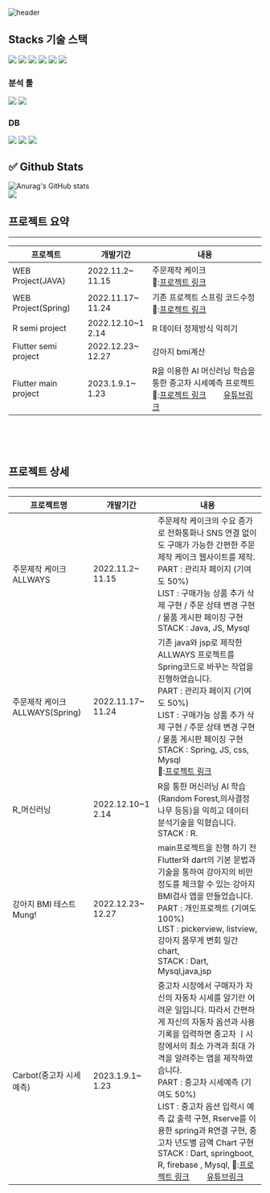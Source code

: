 ![header](https://capsule-render.vercel.app/api?type=soft&color=auto&height=300&section=header&text=WELLCOME%20&fontSize=90)    

Stacks 기술 스택
-------------

<img src="https://img.shields.io/badge/Flutter-02569B?style=for-the-badge&logo=Flutter&logoColor=black">   <img src="https://img.shields.io/badge/Spring-6DB33F?style=for-the-badge&logo=Spring&logoColor=black">   <img src="https://img.shields.io/badge/Python-3776AB?style=for-the-badge&logo=Python&logoColor=black">   <img src="https://img.shields.io/badge/Swift-F05138?style=for-the-badge&logo=Swift&logoColor=black">   <img src="https://img.shields.io/badge/Dart-0175C2?style=for-the-badge&logo=Dart&logoColor=black">   <img src="https://img.shields.io/badge/Flutter-02569B?style=for-the-badge&logo=Flutter&logoColor=black">

### 분석 툴    
<img src="https://img.shields.io/badge/R-276DC3?style=for-the-badge&logo=R&logoColor=black">   <img src="https://img.shields.io/badge/Python-3776AB?style=for-the-badge&logo=Python&logoColor=black">


### DB   
<img src="https://img.shields.io/badge/MySQL-4479A1?style=for-the-badge&logo=MySQL&logoColor=black">   <img src="https://img.shields.io/badge/SQLite-003B57?style=for-the-badge&logo=SQLite&logoColor=black">   <img src="https://img.shields.io/badge/Firebase-FFCA28?style=for-the-badge&logo=Firebase&logoColor=black">




✅ Github Stats    
-------------
![Anurag's GitHub stats](https://github-readme-stats.vercel.app/api?username=vxornjs11&show_icons=true&theme=radical) <br>
<img src="https://github-readme-stats.vercel.app/api/top-langs/?username=vxornjs11&layout=compact"><br>

## 프로젝트 요약
-----------
  |프로젝트|개발기간|내용|
  |------|---|---|
  |WEB Project(JAVA)|2022.11.2~ <br>   11.15|주문제작 케이크 <br>🔖:[프로젝트 링크](https://github.com/vxornjs11/MVC_Allways)|
  |WEB Project(Spring)|2022.11.17~  <br>  11.24|기존 프로젝트 스프링 코드수정 <br>🔖:[프로젝트 링크](https://github.com/vxornjs11/spring_portfolio1/tree/main)|
  |R semi project|2022.12.10~1  <br>  2.14|R 데이터 정제방식 익히기|
  |Flutter semi project|2022.12.23~  <br>  12.27|강아지 bmi계산|
  |Flutter main project|2023.1.9.1~  <br>  1.23|R을 이용한 AI 머신러닝 학습을 통한 중고차 시세예측 프로젝트 <br> 🔖:[프로젝트 링크](https://github.com/vxornjs11/R-Spring-Flutter/tree/parktekwon) <img src="https://user-images.githubusercontent.com/113036608/213998064-91428e50-80ec-4e94-b89c-dd6f9217d162.png" width="30" height="15" />[유튜브링크](https://www.youtube.com/watch?v=fujMvps_eR8&t=166s)|
  
  
<br><br><br>
  
 ## 프로젝트 상세
-----------
 |프로젝트명|개발기간|내용|
  |------|---|---|
  |주문제작 케이크 ALLWAYS|2022.11.2~ <br>   11.15| 주문제작 케이크의 수요 증가로 전화통화나 SNS 연결 없이도 구매가 가능한 간편한 주문제작 케이크 웹사이트를 제작. <br>PART : 관리자 페이지 (기여도 50%)<br>LIST : 구매가능 상품 추가 삭제 구현 / 주문 상태 변경 구현 / 물품 게시판 페이징 구현<br>STACK : Java, JS, Mysql |
  |주문제작 케이크 ALLWAYS(Spring)|2022.11.17~  <br>  11.24| 기존 java와 jsp로 제작한 ALLWAYS 프로젝트를 Spring코드로 바꾸는 작업을 진행하였습니다. <br>PART : 관리자 페이지 (기여도 50%)<br>LIST : 구매가능 상품 추가 삭제 구현 / 주문 상태 변경 구현 / 물품 게시판 페이징 구현<br>STACK : Spring, JS, css, Mysql  <br>🔖:[프로젝트 링크](https://github.com/vxornjs11/spring_portfolio1/tree/main)|
  |R_머신러닝|2022.12.10~1  <br>  2.14| R을 통한 머신러닝 AI 학습(Random Forest,의사결정 나무 등등)을 익히고 데이터 분석기술을 익혔습니다. STACK : R. |
  |강아지 BMI 테스트 Mung!|2022.12.23~  <br>  12.27| main프로젝트을 진행 하기 전 Flutter와 dart의 기본 문법과 기술을 통하여 강아지의 비만 정도를 체크할 수 있는 강아지 BMI검사 앱을 만들었습니다. <br>PART : 개인프로젝트 (기여도 100%)<br>LIST : pickerview, listview, 강아지 몸무게 변회 일간 chart, <br>STACK : Dart, Mysql,java,jsp|
  |Carbot(중고차 시세예측)|2023.1.9.1~  <br>  1.23| 중고차 시장에서 구매자가 자신의 자동차 시세를 알기란 어려운 일입니다. 따라서 간편하게 자신의 자동차 옵션과 사용 기록을 입력하면 중고차 ㅣ시장에서의 최소 가격과 최대 가격을 알려주는 앱을 제작하였습니다. <br> PART : 중고차 시세예측 (기여도 50%)<br>LIST : 중고차 옵션 입력시 예측 값 출력 구현, Rserve를 이용한 spring과 R연결 구현, 중고차 년도별 금액 Chart 구현 <br>STACK : Dart, springboot, R, firebase , Mysql, 🔖:[프로젝트 링크](https://github.com/vxornjs11/R-Spring-Flutter/tree/parktekwon) <img src="https://user-images.githubusercontent.com/113036608/213998064-91428e50-80ec-4e94-b89c-dd6f9217d162.png" width="30" height="15" />[유튜브링크](https://www.youtube.com/watch?v=fujMvps_eR8&t=166s)|
